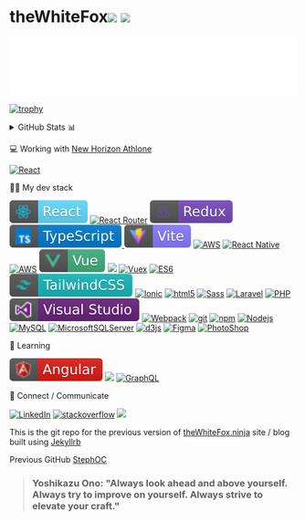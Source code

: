 # theWhiteFox<img src="https://emojis.slackmojis.com/emojis/images/1577447864/7377/hello_fox.gif?1577447864" width="45"/> ![](https://komarev.com/ghpvc/?username=thewhitefox&color=e24c38) 

![](https://github.com/theWhiteFox/theWhiteFox/blob/gh-pages/img/theWhiteFoxLogo04.svg)

[![trophy](https://github-profile-trophy.vercel.app/?username=theWhiteFox&theme=buddhism&no-frame=true&no-bg=true&row=1&column=7)](https://github.com/ryo-ma/github-profile-trophy)

<details>
  - <summary>GitHub Stats 📊</summary>
  <img src = "https://github-readme-stats.vercel.app/api?username=theWhiteFox&show_icons=true&theme=calm&layout=compact&custom_title=theWhiteFox GitHub stats">
  <img src = "https://github-readme-stats.vercel.app/api/top-langs/?username=theWhiteFox&theme=calm">
</details>

💻 Working with [New Horizon Athlone](https://newhorizonathlone.ngo/)

<a href="https://github.com/NewHorizonAthlone"><img alt="React" src="https://badges.aleen42.com/src/github.svg" /></a>

👨‍💻 My dev stack
<p>
  <a href="https://reactjs.org/"><img alt="React" src="https://raw.githubusercontent.com/aleen42/badges/master/src/react.svg" /></a>
  <a href="https://reactrouter.com/"><img alt="React Router" src="https://badges.aleen42.com/src/react-router.svg" /></a>
  <a href="https://redux.js.org/"><img alt="Redux" src="https://raw.githubusercontent.com/aleen42/badges/master/src/redux.svg" /></a>
  <a href="https://www.typescriptlang.org/" rel="nofollow">
    <img src="https://raw.githubusercontent.com/aleen42/badges/master/src/typescript.svg" alt="typescript" style="max-width: 100%;">
  </a>
  <a href="https://vitejs.dev/"><img alt="vite" src="https://raw.githubusercontent.com/aleen42/badges/master/src/vitejs.svg" /></a>
  <a href="https://aws.amazon.com/"><img alt="AWS" width="40" height="22" src="https://upload.wikimedia.org/wikipedia/commons/thumb/5/5c/AWS_Simple_Icons_AWS_Cloud.svg/1024px-AWS_Simple_Icons_AWS_Cloud.svg.png" /></a>
  <a href="https://reactnative.dev/"><img height="22" alt="React Native" src="https://img.shields.io/badge/react_native-%2320232a.svg?style=for-the-badge&logo=react&logoColor=%2361DAFB" /></a>
  <a href="https://azure.microsoft.com/en-us/"><img alt="AWS" width="40" height="22" src="https://upload.wikimedia.org/wikipedia/commons/f/fa/Microsoft_Azure.svg" /></a>
  <a href="https://vuejs.org/" rel="nofollow"><img src="https://raw.githubusercontent.com/aleen42/badges/master/src/vue.svg" alt="vue 3" /></a>
  <a href="https://gridsome.org/"><img src="https://img.shields.io/badge/Gridsome-v0.7-%23399f71" /></a>
  <a href="https://vuex.vuejs.org/"><img alt="Vuex" src="https://img.shields.io/badge/Vuex-v4-%236bb983" /></a>
  <a href="http://vanilla-js.com/"><img alt="ES6" src="https://img.shields.io/badge/%20VanillaJS-ES6-black" /></a>
  <a href="https://tailwindcss.com/"><img alt="tailwind" src="https://raw.githubusercontent.com/aleen42/badges/master/src/tailwindcss.svg" /></a>
  <a href="https://ionicframework.com/"><img alt="Ionic" src="https://img.shields.io/badge/Ionic-v6-blue" /></a>
  <a href="https://html.spec.whatwg.org/multipage/#toc-introduction"><img alt="html5" src="https://img.shields.io/badge/-HTML5-E34F26?style=flat-square&logo=html5&logoColor=white" /></a>
  <a href="https://sass-lang.com/"><img alt="Sass" src="https://img.shields.io/badge/-Sass-CC6699?style=flat-square&logo=sass&logoColor=white" /></a>
  <a href="https://laravel.com/"><img alt="Laravel" src="https://img.shields.io/badge/Laravel-5.8-%23ff2d20" /></a>
  <a href="https://www.php.net/"><img alt="PHP" src="https://img.shields.io/badge/PHP-%5E8.0-blue" /></a>
  <a href="https://code.visualstudio.com/?wt.mc_id=DX_841432"><img src="https://raw.githubusercontent.com/aleen42/badges/master/src/visual_studio.svg" alt="visual_studio" style="max-width: 100%;" /></a>
  <a href="https://webpack.js.org/"><img alt="Webpack" src="https://img.shields.io/badge/-Webpack-8DD6F9?style=flat-square&logo=webpack&logoColor=white" /></a>
  <a href="https://git-scm.com/"><img alt="git" src="https://img.shields.io/badge/-Git-F05032?style=flat-square&logo=git&logoColor=white" /></a>
  <a href="https://www.npmjs.com/"><img alt="npm" src="https://img.shields.io/badge/-NPM-CB3837?style=flat-square&logo=npm&logoColor=white" /></a>
  <a href="https://nodejs.org/en/"><img alt="Nodejs" src="https://img.shields.io/badge/-Node-43853d?style=flat-square&logo=Node.js&logoColor=white" /></a>
  <a href="https://www.mysql.com/"><img alt="MySQL" src="https://img.shields.io/badge/MySQL-8.0-%2300758f" /></a>
  <a href="https://www.microsoft.com/en-ie/sql-server/sql-server-downloads"><img height="22" alt="MicrosoftSQLServer" src="https://img.shields.io/badge/Microsoft%20SQL%20Sever-CC2927?style=for-the-badge&logo=microsoft%20sql%20server&logoColor=white" /></a>
  <a href="https://d3js.org"><img alt="d3js" src="https://img.shields.io/badge/-D3.js-F9A03C?style=flat-square&logo=d3.js&logoColor=white" /></a>
    <a href="https://www.figma.com/files/recent?fuid=1153972793693374180"><img height="22" alt="Figma" src="https://img.shields.io/badge/figma-%23F24E1E.svg?style=for-the-badge&logo=figma&logoColor=white" /></a>
  <a href="https://www.adobe.com/ie/products/photoshop.html"><img alt="PhotoShop" src="https://badges.aleen42.com/src/photoshop.svg" /></a>
</p>

🌱 Learning 
<p>
  <a href="https://angular.io/"><img src="https://raw.githubusercontent.com/aleen42/badges/master/src/angular.svg" /></a>
  <a href="https://nuxtjs.org/announcements/nuxt3-rc"><img src="https://img.shields.io/badge/Nuxt-3-%2300dc82" /></a>
  <a href="https://graphql.org/"><img alt="GraphQL" src="https://img.shields.io/badge/-GraphQL-E10098?style=flat-square&logo=graphql&logoColor=white" /></a>
</p>

🦊 Connect / Communicate
<p>
  <a href="https://www.linkedin.com/in/thewhitefox/" target="_blank"><img alt="LinkedIn" src="https://img.shields.io/badge/linkedin-%230077B5.svg?&style=for-the-badge&logo=linkedin&logoColor=white" /></a> <a href="https://stackoverflow.com/users/1967126/stephen"><img alt="stackoverflow" src="https://badges.aleen42.com/src/stackoverflow.svg" /></a> <a href="https://twitter.com/steTheWhiteFox" ><img src="https://badges.aleen42.com/src/twitter.svg" /></a>
</p>

This is the git repo for the previous version of [theWhiteFox.ninja](https://www.thewhitefox.ninja/) site / blog built using [Jekyllrb](https://jekyllrb.com/) 

Previous GitHub [StephOC](https://github.com/StephOC?tab=overview&from=2021-10-01&to=2021-10-16)

<blockquote><h3>Yoshikazu Ono: "Always look ahead and above yourself. Always try to improve on yourself. Always strive to elevate your craft."</h3></blockquote>
